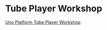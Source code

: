 # Tube Player Workshop

[Uno Platform Tube Player Workshop](https://platform.uno/docs/articles/external/workshops/tube-player/README.html)